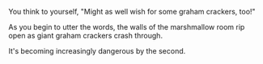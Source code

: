 You think to yourself, "Might as well wish for some graham crackers, too!"

As you begin to utter the words, the walls of the marshmallow room rip open as giant graham crackers crash through.

It's becoming increasingly dangerous by the second.